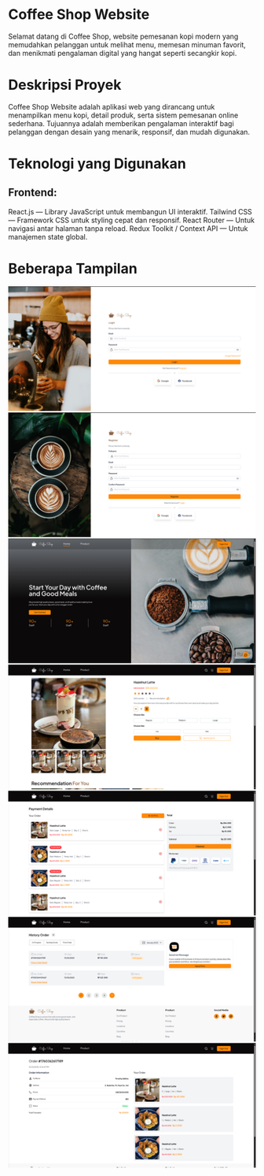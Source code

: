# Coffee Shop Website
Selamat datang di Coffee Shop, website pemesanan kopi modern yang memudahkan pelanggan untuk melihat menu, memesan minuman favorit, dan menikmati pengalaman digital yang hangat seperti secangkir kopi.

# Deskripsi Proyek

Coffee Shop Website adalah aplikasi web yang dirancang untuk menampilkan menu kopi, detail produk, serta sistem pemesanan online sederhana.
Tujuannya adalah memberikan pengalaman interaktif bagi pelanggan dengan desain yang menarik, responsif, dan mudah digunakan.

# Teknologi yang Digunakan
## Frontend:
React.js — Library JavaScript untuk membangun UI interaktif.
Tailwind CSS — Framework CSS untuk styling cepat dan responsif.
React Router — Untuk navigasi antar halaman tanpa reload.
Redux Toolkit / Context API — Untuk manajemen state global.

# Beberapa Tampilan
![alt text](/public/images/image.png)
![alt text](/public/images/image-1.png)
![alt text](/public/images/image-2.png)
![alt text](/public/images/image-3.png)
![alt text](/public/images/image-4.png)
![alt text](/public/images/image-5.png)
![alt text](/public/images/image-6.png)